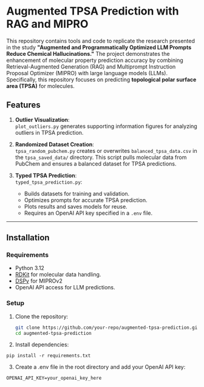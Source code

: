 # Augmented TPSA Prediction with RAG and MIPRO

This repository contains tools and code to replicate the research presented in the study **"Augmented and Programmatically Optimized LLM Prompts Reduce Chemical Hallucinations."** The project demonstrates the enhancement of molecular property prediction accuracy by combining Retrieval-Augmented Generation (RAG) and Multiprompt Instruction Proposal Optimizer (MIPRO) with large language models (LLMs). Specifically, this repository focuses on predicting **topological polar surface area (TPSA)** for molecules.

## Features
1. **Outlier Visualization**:  
   `plot_outliers.py` generates supporting information figures for analyzing outliers in TPSA prediction.
   
2. **Randomized Dataset Creation**:  
   `tpsa_random_pubchem.py` creates or overwrites `balanced_tpsa_data.csv` in the `tpsa_saved_data/` directory. This script pulls molecular data from PubChem and ensures a balanced dataset for TPSA predictions.

3. **Typed TPSA Prediction**:  
   `typed_tpsa_prediction.py`:
   - Builds datasets for training and validation.
   - Optimizes prompts for accurate TPSA prediction.
   - Plots results and saves models for reuse.
   - Requires an OpenAI API key specified in a `.env` file.

---

## Installation

### Requirements
- Python 3.12
- [RDKit](https://www.rdkit.org/) for molecular data handling.
- [DSPy](https://github.com/stanfordnlp/dspy) for MIPROv2
- OpenAI API access for LLM predictions.

### Setup
1. Clone the repository:
   ```bash
   git clone https://github.com/your-repo/augmented-tpsa-prediction.git
   cd augmented-tpsa-prediction
   ```

2. Install dependencies:
```
pip install -r requirements.txt
```
3. Create a .env file in the root directory and add your OpenAI API key:
```
OPENAI_API_KEY=your_openai_key_here
```
